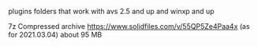 plugins folders that work with avs 2.5 and up and winxp and up

7z Compressed archive https://www.solidfiles.com/v/55QP5Ze4Paa4x (as for 2021.03.04) about 95 MB

